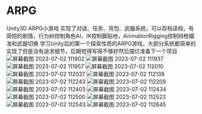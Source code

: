 # ARPG
Unity3D ARPG小游戏 实现了对话、任务、背包、武器系统，可以存档读档，有简短的剧情，行为树控制角色AI，IK控制脚贴地，AnimationRigging控制持枪瞄准和武器切换
学习Unity后的第一个探索性质的ARPG游戏，大部分系统都简单的实现了但是没有追求细节，后期觉得写得不够好然后摆烂准备下一个项目
![屏幕截图 2023-07-02 111902](https://github.com/grayleafy/ARPG/assets/86156654/bc54363b-0958-41c8-aee2-fd3bb89769c0)
![屏幕截图 2023-07-02 111937](https://github.com/grayleafy/ARPG/assets/86156654/02d94dd1-95a8-4c65-a641-7f7a996d8880)
![屏幕截图 2023-07-02 111957](https://github.com/grayleafy/ARPG/assets/86156654/52ba46dd-a562-41ee-b83f-f523463c48ef)
![屏幕截图 2023-07-02 112010](https://github.com/grayleafy/ARPG/assets/86156654/5c235c48-3b29-4670-b21f-22aa22249f87)
![屏幕截图 2023-07-02 112037](https://github.com/grayleafy/ARPG/assets/86156654/76a3d39c-5b3f-474a-a181-dbfb824f3439)
![屏幕截图 2023-07-02 112138](https://github.com/grayleafy/ARPG/assets/86156654/cb473b23-ddcf-42e6-92ef-d857e1a39b87)
![屏幕截图 2023-07-02 112243](https://github.com/grayleafy/ARPG/assets/86156654/39107043-79c0-47e3-8b93-3b8ac6b756f7)
![屏幕截图 2023-07-02 112209](https://github.com/grayleafy/ARPG/assets/86156654/c68a1a7a-83f2-4a4d-b9c0-e52544175be3)
![屏幕截图 2023-07-02 112403](https://github.com/grayleafy/ARPG/assets/86156654/177de95f-b6cd-401c-aeb4-852879ab7f37)
![屏幕截图 2023-07-02 112434](https://github.com/grayleafy/ARPG/assets/86156654/c8d41b04-e480-4625-a85a-e924e5ec5494)
![屏幕截图 2023-07-02 112500](https://github.com/grayleafy/ARPG/assets/86156654/0c8e4e26-423c-411a-95d1-2112163879fd)
![屏幕截图 2023-07-02 112523](https://github.com/grayleafy/ARPG/assets/86156654/09879107-66b3-4d00-b805-562a8e9adcf4)
![屏幕截图 2023-07-02 112543](https://github.com/grayleafy/ARPG/assets/86156654/e94f70d7-bd9a-4f2f-b686-0be8101d880a)
![屏幕截图 2023-07-02 112645](https://github.com/grayleafy/ARPG/assets/86156654/e002e651-799d-45b8-826c-03b5cc46c772)

